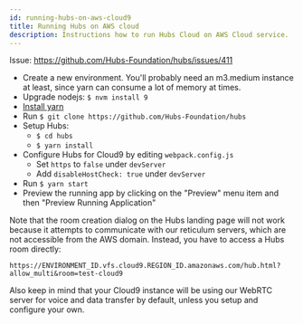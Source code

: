 ```yaml
---
id: running-hubs-on-aws-cloud9
title: Running Hubs on AWS cloud
description: Instructions how to run Hubs Cloud on AWS Cloud service.
---
```


Issue: https://github.com/Hubs-Foundation/hubs/issues/411

- Create a new environment. You'll probably need an m3.medium instance at least, since yarn can consume a lot of memory at times.
- Upgrade nodejs: `$ nvm install 9`
- [Install yarn](https://yarnpkg.com/en/docs/install#centos-stable)
- Run `$ git clone https://github.com/Hubs-Foundation/hubs`
- Setup Hubs:
  - `$ cd hubs`
  - `$ yarn install`
- Configure Hubs for Cloud9 by editing `webpack.config.js`
  - Set `https` to `false` under `devServer`
  - Add `disableHostCheck: true` under `devServer`
- Run `$ yarn start`
- Preview the running app by clicking on the "Preview" menu item and then "Preview Running Application"

Note that the room creation dialog on the Hubs landing page will not work because it attempts to communicate with our reticulum servers, which are not accessible from the AWS domain. Instead, you have to access a Hubs room directly:

`https://ENVIRONMENT_ID.vfs.cloud9.REGION_ID.amazonaws.com/hub.html?allow_multi&room=test-cloud9`

Also keep in mind that your Cloud9 instance will be using our WebRTC server for voice and data transfer by default, unless you setup and configure your own.